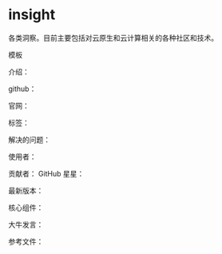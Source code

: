# insight
各类洞察。目前主要包括对云原生和云计算相关的各种社区和技术。


模板

介绍：


github：


官网：


标签：


解决的问题：


使用者：


贡献者：
GitHub 星星：

最新版本：

核心组件：


大牛发言：

参考文件：
